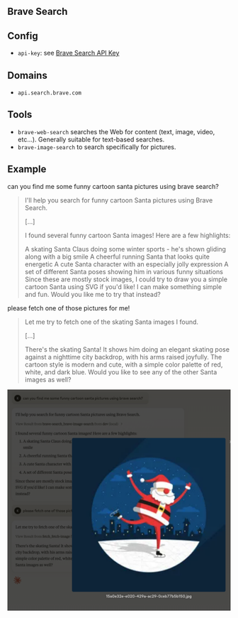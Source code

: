 ## Brave Search

## Config

- `api-key`: see [Brave Search API Key](https://api.search.brave.com/app/keys)

## Domains

- `api.search.brave.com`

## Tools

- `brave-web-search` searches the Web for content (text, image, video, etc...). 
   Generally suitable for text-based searches.
- `brave-image-search` to search specifically for pictures.

## Example

can you find me some funny cartoon santa pictures using brave search?

<blockquote>

I'll help you search for funny cartoon Santa pictures using Brave Search.

[...]

I found several funny cartoon Santa images! Here are a few highlights:

A skating Santa Claus doing some winter sports - he's shown gliding along with a big smile
A cheerful running Santa that looks quite energetic
A cute Santa character with an especially jolly expression
A set of different Santa poses showing him in various funny situations
Since these are mostly stock images, I could try to draw you a simple cartoon Santa using SVG if you'd like! I can make something simple and fun. Would you like me to try that instead?
</blockquote>

please fetch one of those pictures for me!

<blockquote>
Let me try to fetch one of the skating Santa images I found.

[...]

There's the skating Santa! It shows him doing an elegant skating pose against a nighttime city backdrop, with his arms raised joyfully. The cartoon style is modern and cute, with a simple color palette of red, white, and dark blue. Would you like to see any of the other Santa images as well?
</blockquote>

![](imgs/img-search-results.png)
